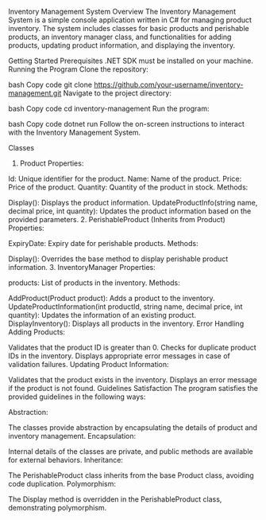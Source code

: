 Inventory Management System
Overview
The Inventory Management System is a simple console application written in C# for managing product inventory. The system includes classes for basic products and perishable products, an inventory manager class, and functionalities for adding products, updating product information, and displaying the inventory.

Getting Started
Prerequisites
.NET SDK must be installed on your machine.
Running the Program
Clone the repository:

bash
Copy code
git clone https://github.com/your-username/inventory-management.git
Navigate to the project directory:

bash
Copy code
cd inventory-management
Run the program:

bash
Copy code
dotnet run
Follow the on-screen instructions to interact with the Inventory Management System.

Classes

1. Product
   Properties:

Id: Unique identifier for the product.
Name: Name of the product.
Price: Price of the product.
Quantity: Quantity of the product in stock.
Methods:

Display(): Displays the product information.
UpdateProductInfo(string name, decimal price, int quantity): Updates the product information based on the provided parameters. 2. PerishableProduct (Inherits from Product)
Properties:

ExpiryDate: Expiry date for perishable products.
Methods:

Display(): Overrides the base method to display perishable product information. 3. InventoryManager
Properties:

products: List of products in the inventory.
Methods:

AddProduct(Product product): Adds a product to the inventory.
UpdateProductInformation(int productId, string name, decimal price, int quantity): Updates the information of an existing product.
DisplayInventory(): Displays all products in the inventory.
Error Handling
Adding Products:

Validates that the product ID is greater than 0.
Checks for duplicate product IDs in the inventory.
Displays appropriate error messages in case of validation failures.
Updating Product Information:

Validates that the product exists in the inventory.
Displays an error message if the product is not found.
Guidelines Satisfaction
The program satisfies the provided guidelines in the following ways:

Abstraction:

The classes provide abstraction by encapsulating the details of product and inventory management.
Encapsulation:

Internal details of the classes are private, and public methods are available for external behaviors.
Inheritance:

The PerishableProduct class inherits from the base Product class, avoiding code duplication.
Polymorphism:

The Display method is overridden in the PerishableProduct class, demonstrating polymorphism.
